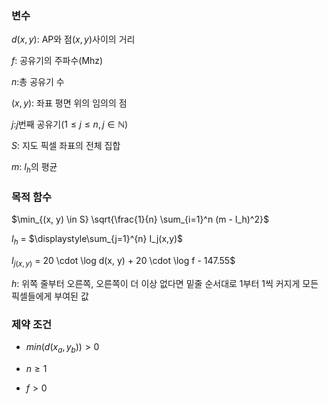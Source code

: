 
  

### 변수

$d(x, y)$: AP와 점$(x, y)$사이의 거리  

$f$: 공유기의 주파수(Mhz)  

$n$:총 공유기 수  

$(x,y)$: 좌표 평면 위의 임의의 점  

$j$:$j$번째 공유기$(1 \leq j \leq n, \, j \in \mathbb{N})$  

$S$: 지도 픽셀 좌표의 전체 집합  

$m$: $I_h$의 평균  



### 목적 함수

  

$\min_{(x, y) \in S} \sqrt{\frac{1}{n} \sum_{i=1}^n (m - I_h)^2}$  

$I_{h}$ = $\displaystyle\sum_{j=1}^{n} I_j(x,y)$  

$I_{j(x,y)}$ = 20  \cdot  \log d(x, y) + 20  \cdot  \log f - 147.55$  

$h$: 위쪽 줄부터 오른쪽, 오른쪽이 더 이상 없다면 밑줄 순서대로 1부터 1씩 커지게 모든 픽셀들에게 부여된 값  

### 제약 조건

- $min{(d(x_a, y_b))}>0$  

- $n\ge 1$  

- $f\gt 0$  